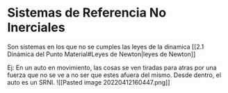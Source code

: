 # Sistemas de Referencia No Inerciales
Son sistemas en los que no se cumples las leyes de la dinamica [[2.1 Dinámica del Punto Material#Leyes de Newton|leyes de Newton]]

Ej: En un auto en movimiento, las cosas se ven tiradas para atras por una fuerza que no se ve a no ser que estes afuera del mismo. Desde dentro, el auto es un SRNI.
![[Pasted image 20220412160447.png]]